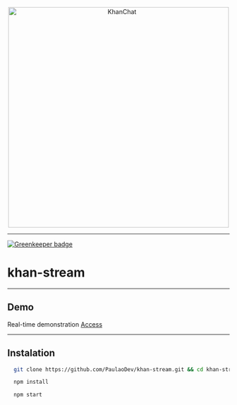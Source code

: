 <p align="center"><img src="https://i.imgur.com/Q1ry6uL.png" alt="KhanChat" width="500px"/></p>


--------------

[![Greenkeeper badge](https://badges.greenkeeper.io/PaulaoDev/khan-stream.svg)](https://greenkeeper.io/)

# khan-stream
--------------

## Demo
Real-time demonstration [Access](https://webtorrent-vehnypbxsr.now.sh/)

--------------

## Instalation
```sh
  git clone https://github.com/PaulaoDev/khan-stream.git && cd khan-stream
```

```sh
  npm install
```

```sh
  npm start
```
